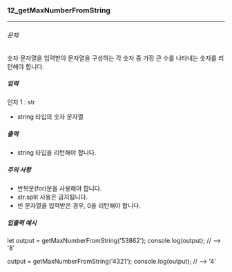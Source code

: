 ### 12_getMaxNumberFromString

***

###### 문제 

숫자 문자열을 입력받아 문자열을 구성하는 각 숫자 중 가장 큰 수를 나타내는 숫자를 리턴해야 합니다.

##### 입력

인자 1 : str
- string 타입의 숫자 문자열

##### 출력

- string 타입을 리턴해야 합니다.

##### 주의 사항

- 반복문(for)문을 사용해야 합니다.
- str.split 사용은 금지됩니다.
- 빈 문자열을 입력받은 경우, 0을 리턴해야 합니다.

##### 입출력 예시

let output = getMaxNumberFromString('53862');
console.log(output); // --> '8'

output = getMaxNumberFromString('4321');
console.log(output); // --> '4'